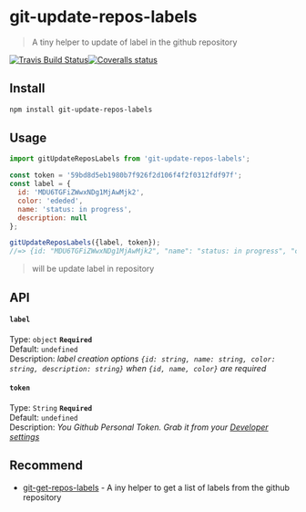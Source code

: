 # git-update-repos-labels
> A tiny helper to update of label in the github repository 

[![Travis Build Status](https://img.shields.io/travis/Scrum/git-update-repos-labels/master.svg?style=flat-square&label=unix)](https://travis-ci.org/Scrum/git-update-repos-labels)[![Coveralls status](https://img.shields.io/coveralls/Scrum/git-update-repos-labels.svg?style=flat-square)](https://coveralls.io/r/Scrum/git-update-repos-labels)

## Install
```bash
npm install git-update-repos-labels
```

## Usage
```js
import gitUpdateReposLabels from 'git-update-repos-labels';

const token = '59bd8d5eb1980b7f926f2d106f4f2f0312fdf97f';
const label = {
  id: 'MDU6TGFiZWwxNDg1MjAwMjk2', 
  color: 'ededed', 
  name: 'status: in progress', 
  description: null
};

gitUpdateReposLabels({label, token});
//=> {id: "MDU6TGFiZWwxNDg1MjAwMjk2", "name": "status: in progress", "color": "ededed", "description": null}
```
> will be update label in repository

## API
#### `label`

Type: `object` **`Required`**  
Default: `undefined`  
Description: *label creation options `{id: string, name: string, color: string, description: string}` when `{id, name, color}` are required*

#### `token`

Type: `String` **`Required`**  
Default: `undefined`  
Description: *You  Github Personal Token. Grab it from your [Developer settings](https://github.com/settings/developers)*

## Recommend
 - [git-get-repos-labels](https://github.com/Scrum/git-get-repos-labels) -  A iny helper to get a list of labels from the github repository 